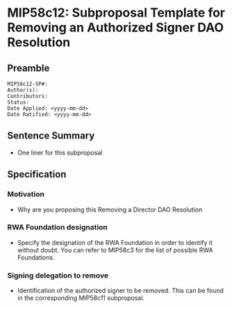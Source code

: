 # MIP58c12: Subproposal Template for Removing an Authorized Signer DAO Resolution

## Preamble

```
MIP58c12-SP#:
Author(s):
Contributors:
Status: 
Date Applied: <yyyy-mm-dd>
Date Ratified: <yyyy-mm-dd>
```

## Sentence Summary

- One liner for this subproposal

## Specification

### Motivation

- Why are you proposing this Removing a Director DAO Resolution

### RWA Foundation designation

- Specify the designation of the RWA Foundation in order to identify it without doubt. You can refer to MIP58c3 for the list of possible RWA Foundations.

### Signing delegation to remove

- Identification of the authorized signer to be removed. This can be found in the corresponding MIP58c11 subproposal.